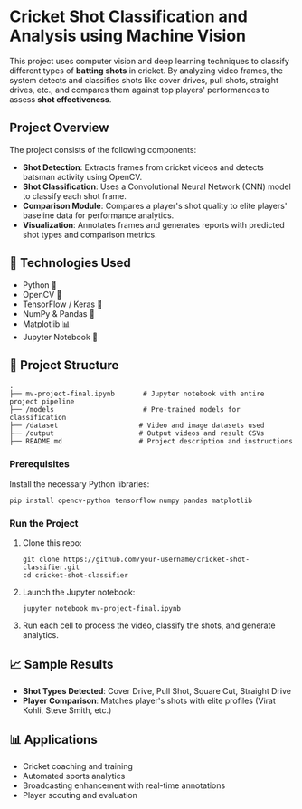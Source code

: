 # Cricket Shot Classification and Analysis using Machine Vision

This project uses computer vision and deep learning techniques to classify different types of **batting shots** in cricket. By analyzing video frames, the system detects and classifies shots like cover drives, pull shots, straight drives, etc., and compares them against top players' performances to assess **shot effectiveness**.

## Project Overview

The project consists of the following components:

- **Shot Detection**: Extracts frames from cricket videos and detects batsman activity using OpenCV.
- **Shot Classification**: Uses a Convolutional Neural Network (CNN) model to classify each shot frame.
- **Comparison Module**: Compares a player's shot quality to elite players' baseline data for performance analytics.
- **Visualization**: Annotates frames and generates reports with predicted shot types and comparison metrics.

## 🧠 Technologies Used

- Python 🐍
- OpenCV 🎥
- TensorFlow / Keras 🤖
- NumPy & Pandas 🧮
- Matplotlib 📊
- Jupyter Notebook 📒

## 📂 Project Structure

```
.
├── mv-project-final.ipynb       # Jupyter notebook with entire project pipeline
├── /models                      # Pre-trained models for classification
├── /dataset                    # Video and image datasets used
├── /output                     # Output videos and result CSVs
├── README.md                   # Project description and instructions
```

### Prerequisites

Install the necessary Python libraries:

```
pip install opencv-python tensorflow numpy pandas matplotlib
```

### Run the Project

1. Clone this repo:
   ```
   git clone https://github.com/your-username/cricket-shot-classifier.git
   cd cricket-shot-classifier
   ```

2. Launch the Jupyter notebook:
   ```
   jupyter notebook mv-project-final.ipynb
   ```

3. Run each cell to process the video, classify the shots, and generate analytics.


## 📈 Sample Results

- **Shot Types Detected**: Cover Drive, Pull Shot, Square Cut, Straight Drive
- **Player Comparison**: Matches player's shots with elite profiles (Virat Kohli, Steve Smith, etc.)
  

## 📊 Applications

- Cricket coaching and training
- Automated sports analytics
- Broadcasting enhancement with real-time annotations
- Player scouting and evaluation
